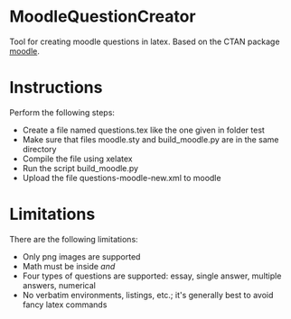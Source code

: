 # MoodleQuestionCreator
Tool for creating moodle questions in latex.
Based on the CTAN package [moodle](https://ctan.org/pkg/moodle).

# Instructions
Perform the following steps:
- Create a file named questions.tex like the one given in folder test
- Make sure that files moodle.sty and build_moodle.py are in the same directory
- Compile the file using xelatex
- Run the script build_moodle.py
- Upload the file questions-moodle-new.xml to moodle

# Limitations
There are the following limitations:
- Only png images are supported
- Math must be inside ${ and }$
- Four types of questions are supported: essay, single answer, multiple answers, numerical
- No verbatim environments, listings, etc.; it's generally best to avoid fancy latex commands

